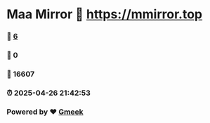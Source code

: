 # Maa Mirror :link: https://mmirror.top 
### :page_facing_up: [6](https://mmirror.top/tag.html) 
### :speech_balloon: 0 
### :hibiscus: 16607 
### :alarm_clock: 2025-04-26 21:42:53 
### Powered by :heart: [Gmeek](https://github.com/Meekdai/Gmeek)
